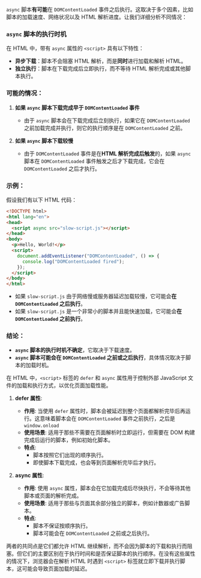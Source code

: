 `async` 脚本**有可能**在 `DOMContentLoaded` 事件之后执行。这取决于多个因素，比如脚本的加载速度、网络状况以及 HTML 解析进度。让我们详细分析不同情况：

### `async` 脚本的执行时机
在 HTML 中，带有 `async` 属性的 `<script>` 具有以下特性：
- **异步下载**：脚本不会阻塞 HTML 解析，而是**同时**进行加载和解析 HTML。
- **独立执行**：脚本在下载完成后立即执行，而不等待 HTML 解析完成或其他脚本执行。

### 可能的情况：
1. **如果 `async` 脚本下载完成早于 `DOMContentLoaded` 事件**
   - 由于 `async` 脚本会在下载完成后立刻执行，如果它在 `DOMContentLoaded` 之前加载完成并执行，则它的执行顺序是在 `DOMContentLoaded` 之前。
   
2. **如果 `async` 脚本下载较慢**
   - 由于 `DOMContentLoaded` 事件是在**HTML 解析完成后触发**的，如果 `async` 脚本在 `DOMContentLoaded` 事件触发之后才下载完成，它会在 `DOMContentLoaded` 之后才执行。

### 示例：
假设我们有以下 HTML 代码：
```html
<!DOCTYPE html>
<html lang="en">
<head>
  <script async src="slow-script.js"></script>
</head>
<body>
  <p>Hello, World!</p>
  <script>
    document.addEventListener("DOMContentLoaded", () => {
      console.log("DOMContentLoaded fired");
    });
  </script>
</body>
</html>
```
- 如果 `slow-script.js` 由于网络慢或服务器延迟加载较慢，它可能会**在 `DOMContentLoaded` 之后执行**。
- 如果 `slow-script.js` 是一个非常小的脚本并且能快速加载，它可能会**在 `DOMContentLoaded` 之前执行**。

### 结论：
- **`async` 脚本的执行时机不确定**，它取决于下载速度。
- **`async` 脚本可能会在 `DOMContentLoaded` 之前或之后执行**，具体情况取决于脚本的加载时机。

在 HTML 中，`<script>` 标签的 `defer` 和 `async` 属性用于控制外部 JavaScript 文件的加载和执行方式，以优化页面加载性能。

1. **defer 属性**:
   - **作用**: 当使用 `defer` 属性时，脚本会被延迟到整个页面都解析完毕后再运行。这意味着脚本会在 `DOMContentLoaded` 事件之前执行，之后是 `window.onload`
   - **使用场景**: 适用于那些不需要在页面解析时立即运行，但需要在 DOM 构建完成后运行的脚本，例如初始化脚本。
   - **特点**: 
     - 脚本按照它们出现的顺序执行。
     - 即使脚本下载完成，也会等到页面解析完毕后才执行。

2. **async 属性**:
   - **作用**: 使用 `async` 属性，脚本会在它加载完成后尽快执行，不会等待其他脚本或页面的解析完成。
   - **使用场景**: 适用于那些与页面其余部分独立的脚本，例如计数器或广告脚本。
   - **特点**: 
     - 脚本不保证按顺序执行。
     - 脚本可能会在 `DOMContentLoaded` 之前或之后执行。

两者的共同点是它们都允许 HTML 继续解析，而不会因为脚本的下载和执行而阻塞。但它们的主要区别在于执行时间和是否保证脚本的执行顺序。在没有这些属性的情况下，浏览器会在解析 HTML 时遇到 `<script>` 标签就立即下载并执行脚本，这可能会导致页面加载的延迟。